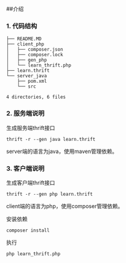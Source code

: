 ##介绍

### 1. 代码结构

```
├── README.MD
├── client_php
│   ├── composer.json
│   ├── composer.lock
│   ├── gen_php
│   └── learn_thrift.php
├── learn.thrift
└── server_java
    ├── pom.xml
    └── src

4 directories, 6 files
```


### 2. 服务端说明

生成服务端thrift接口

```
thrift -r --gen java learn.thrift
```

server端的语言为java，使用maven管理依赖。


### 3. 客户端说明

生成客户端thrift接口

```
thrift -r --gen php learn.thrift
```

client端的语言为php，使用composer管理依赖。

安装依赖

```
composer install
```

执行

```
php learn_thrift.php
```

